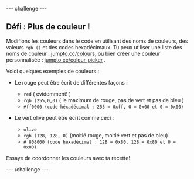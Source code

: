 \--- challenge \---

## Défi : Plus de couleur !

Modifions les couleurs dans le code en utilisant des noms de couleurs, des valeurs `rgb ()` et des codes hexadécimaux. Tu peux utiliser une liste des noms de couleur : <a href="http://jumpto.cc/colours" target="_blank">jumpto.cc/colours</a>, ou bien créer une couleur personnalisée : <a href="http://jumpto.cc/colour-picker" target="_blank">jumpto.cc/colour-picker</a> .

Voici quelques exemples de couleurs :

+ Le rouge peut être écrit de différentes façons :
    
    + `red` ( évidemment! )
    + `rgb (255,0,0)` ( le maximum de rouge, pas de vert et pas de bleu )
    + `#ff0000 (code héxadécimal : 255 = 0xff, 0 = 0x00 et 0 = 0x00)`

+ Le vert olive peut être écrit comme ceci :
    
    + `olive`
    + `rgb (128, 128, 0)` (moitié rouge, moitié vert et pas de bleu)
    + `# 808000 (code héxadécimal : 128 = 0x80, 128 = 0x80 et 0 = 0x00)`

Essaye de coordonner les couleurs avec ta recette!

\--- /challenge \---
